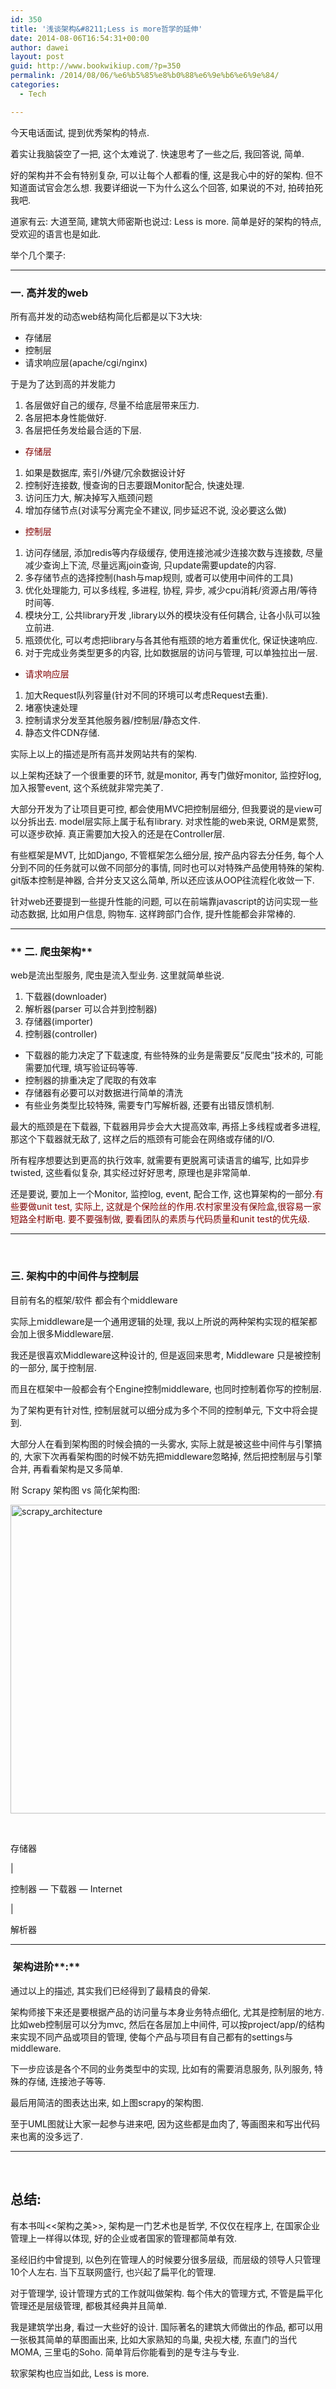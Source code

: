 ```yaml
---
id: 350
title: '浅谈架构&#8211;Less is more哲学的延伸'
date: 2014-08-06T16:54:31+00:00
author: dawei
layout: post
guid: http://www.bookwikiup.com/?p=350
permalink: /2014/08/06/%e6%b5%85%e8%b0%88%e6%9e%b6%e6%9e%84/
categories:
  - Tech

---
```

今天电话面试, 提到优秀架构的特点.
  
着实让我脑袋空了一把, 这个太难说了. 快速思考了一些之后, 我回答说, 简单.

好的架构并不会有特别复杂, 可以让每个人都看的懂, 这是我心中的好的架构. 但不知道面试官会怎么想. 我要详细说一下为什么这么个回答, 如果说的不对, 拍砖拍死我吧.

道家有云: 大道至简, 建筑大师密斯也说过: Less is more. 简单是好的架构的特点, 受欢迎的语言也是如此.

举个几个栗子:

* * *

### **一. 高并发的web**

所有高并发的动态web结构简化后都是以下3大块:

  * 存储层
  * 控制层
  * 请求响应层(apache/cgi/nginx)

于是为了达到高的并发能力

  1. 各层做好自己的缓存, 尽量不给底层带来压力.
  2. 各层把本身性能做好.
  3. 各层把任务发给最合适的下层.

  * <span style="color: #800000;">存储层</span>

  1. 如果是数据库, 索引/外键/冗余数据设计好
  2. 控制好连接数, 慢查询的日志要跟Monitor配合, 快速处理.
  3. 访问压力大, 解决掉写入瓶颈问题
  4. 增加存储节点(对读写分离完全不建议, 同步延迟不说, 没必要这么做)

  * <span style="color: #800000;">控制层</span>

  1. 访问存储层, 添加redis等内存级缓存, 使用连接池减少连接次数与连接数, 尽量减少查询上下流, 尽量远离join查询, 只update需要update的内容.
  2. 多存储节点的选择控制(hash与map规则, 或者可以使用中间件的工具)
  3. 优化处理能力, 可以多线程, 多进程, 协程, 异步, 减少cpu消耗/资源占用/等待时间等.
  4. 模块分工, 公共library开发 ,library以外的模块没有任何耦合, 让各小队可以独立前进.
  5. 瓶颈优化, 可以考虑把library与各其他有瓶颈的地方着重优化, 保证快速响应.
  6. 对于完成业务类型更多的内容, 比如数据层的访问与管理, 可以单独拉出一层.

  * <span style="color: #800000;">请求响应层</span>

  1. 加大Request队列容量(针对不同的环境可以考虑Request去重).
  2. 堵塞快速处理
  3. 控制请求分发至其他服务器/控制层/静态文件.
  4. 静态文件CDN存储.

实际上以上的描述是所有高并发网站共有的架构.

以上架构还缺了一个很重要的环节, 就是monitor, 再专门做好monitor, 监控好log,加入报警event, 这个系统就非常完美了.

大部分开发为了让项目更可控, 都会使用MVC把控制层细分, 但我要说的是view可以分拆出去. model层实际上属于私有library. 对求性能的web来说, ORM是累赘, 可以逐步砍掉. 真正需要加大投入的还是在Controller层.

有些框架是MVT, 比如Django, 不管框架怎么细分层, 按产品内容去分任务, 每个人分到不同的任务就可以做不同部分的事情, 同时也可以对特殊产品使用特殊的架构. git版本控制是神器, 合并分支又这么简单, 所以还应该从OOP往流程化收敛一下.

针对web还要提到一些提升性能的问题, 可以在前端靠javascript的访问实现一些动态数据, 比如用户信息, 购物车. 这样跨部门合作, 提升性能都会非常棒的.

* * *

### ** 二. 爬虫架构**

web是流出型服务, 爬虫是流入型业务. 这里就简单些说.

  1. 下载器(downloader)
  2. 解析器(parser 可以合并到控制器)
  3. 存储器(importer)
  4. 控制器(controller)

  * 下载器的能力决定了下载速度, 有些特殊的业务是需要反&#8221;反爬虫&#8221;技术的, 可能需要加代理, 填写验证码等等.
  * 控制器的排重决定了爬取的有效率
  * 存储器有必要可以对数据进行简单的清洗
  * 有些业务类型比较特殊, 需要专门写解析器, 还要有出错反馈机制.

最大的瓶颈是在下载器, 下载器用异步会大大提高效率, 再搭上多线程或者多进程, 那这个下载器就无敌了, 这样之后的瓶颈有可能会在网络或存储的I/O.

所有程序想要达到更高的执行效率, 就需要有更脱离可读语言的编写, 比如异步twisted, 这些看似复杂, 其实经过好好思考, 原理也是非常简单.

还是要说, 要加上一个Monitor, 监控log, event, 配合工作, 这也算架构的一部分.<span style="color: #800000;">有些要做unit test, 实际上, 这就是个保险丝的作用.农村家里没有保险盒,很容易一家短路全村断电. 要不要强制做, 要看团队的素质与代码质量和unit test的优先级.</span>

* * *

&nbsp;

### **三. 架构中的中间件与控制层**

目前有名的框架/软件 都会有个middleware

实际上middleware是一个通用逻辑的处理, 我以上所说的两种架构实现的框架都会加上很多Middleware层.

我还是很喜欢Middleware这种设计的, 但是返回来思考, Middleware 只是被控制的一部分, 属于控制层.

而且在框架中一般都会有个Engine控制middleware, 也同时控制着你写的控制层.

为了架构更有针对性, 控制层就可以细分成为多个不同的控制单元, 下文中将会提到.

大部分人在看到架构图的时候会搞的一头雾水, 实际上就是被这些中间件与引擎搞的, 大家下次再看架构图的时候不妨先把middleware忽略掉, 然后把控制层与引擎合并, 再看看架构是又多简单.

附 Scrapy 架构图 vs 简化架构图:

[<img class="alignnone size-full wp-image-362" src="http://www.bookwikiup.com/wp-content/uploads/2014/08/scrapy_architecture.png" alt="scrapy_architecture" width="700" height="494" />](http://www.bookwikiup.com/wp-content/uploads/2014/08/scrapy_architecture.png)

&nbsp;

存储器

|

控制器 &#8212; 下载器 &#8212; Internet

|

解析器

* * *

###  架构进阶**:**

通过以上的描述, 其实我们已经得到了最精良的骨架.

架构师接下来还是要根据产品的访问量与本身业务特点细化, 尤其是控制层的地方. 比如web控制层可以分为mvc, 然后在各层加上中间件, 可以按project/app/的结构来实现不同产品或项目的管理, 使每个产品与项目有自己都有的settings与middleware.

下一步应该是各个不同的业务类型中的实现, 比如有的需要消息服务, 队列服务, 特殊的存储, 连接池子等等.

最后用简洁的图表达出来, 如上图scrapy的架构图.

至于UML图就让大家一起参与进来吧, 因为这些都是血肉了, 等画图来和写出代码来也离的没多远了.

* * *

&nbsp;

## 总结:

有本书叫<<架构之美>>, 架构是一门艺术也是哲学, 不仅仅在程序上, 在国家企业管理上一样得以体现, 好的企业或者国家的管理都简单有效.

圣经旧约中曾提到, 以色列在管理人的时候要分很多层级,  而层级的领导人只管理10个人左右. 当下互联网盛行, 也兴起了扁平化的管理.

对于管理学, 设计管理方式的工作就叫做架构. 每个伟大的管理方式, 不管是扁平化管理还是层级管理, 都极其经典并且简单.

我是建筑学出身, 看过一大些好的设计. 国际著名的建筑大师做出的作品, 都可以用一张极其简单的草图画出来, 比如大家熟知的鸟巢, 央视大楼, 东直门的当代MOMA, 三里屯的Soho. 简单背后你能看到的是专注与专业.

软家架构也应当如此, Less is more.

&nbsp;
